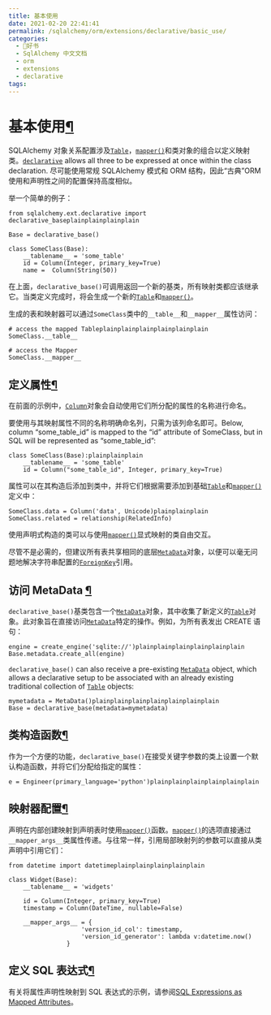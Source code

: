 ```yaml
---
title: 基本使用
date: 2021-02-20 22:41:41
permalink: /sqlalchemy/orm/extensions/declarative/basic_use/
categories:
  - 📖好书
  - SqlAlchemy 中文文档
  - orm
  - extensions
  - declarative
tags:
---
```

基本使用[¶](#basic-use "Permalink to this headline")
====================================================

SQLAlchemy 对象关系配置涉及[`Table`](core_metadata.html#sqlalchemy.schema.Table "sqlalchemy.schema.Table")，[`mapper()`](mapping_api.html#sqlalchemy.orm.mapper "sqlalchemy.orm.mapper")和类对象的组合以定义映射类。[`declarative`](api.html#module-sqlalchemy.ext.declarative "sqlalchemy.ext.declarative")
allows all three to be expressed at once within the class declaration.
尽可能使用常规 SQLAlchemy 模式和 ORM 结构，因此“古典”ORM 使用和声明性之间的配置保持高度相似。

举一个简单的例子：

    from sqlalchemy.ext.declarative import declarative_baseplainplainplainplain

    Base = declarative_base()

    class SomeClass(Base):
        __tablename__ = 'some_table'
        id = Column(Integer, primary_key=True)
        name =  Column(String(50))

在上面，`declarative_base()`可调用返回一个新的基类，所有映射类都应该继承它。当类定义完成时，将会生成一个新的[`Table`](core_metadata.html#sqlalchemy.schema.Table "sqlalchemy.schema.Table")和[`mapper()`](mapping_api.html#sqlalchemy.orm.mapper "sqlalchemy.orm.mapper")。

生成的表和映射器可以通过`SomeClass`类中的`__table__`和`__mapper__`属性访问：

    # access the mapped Tableplainplainplainplainplainplain
    SomeClass.__table__

    # access the Mapper
    SomeClass.__mapper__

定义属性[¶](#defining-attributes "Permalink to this headline")
--------------------------------------------------------------

在前面的示例中，[`Column`](core_metadata.html#sqlalchemy.schema.Column "sqlalchemy.schema.Column")对象会自动使用它们所分配的属性的名称进行命名。

要使用与其映射属性不同的名称明确命名列，只需为该列命名即可。Below,
column “some\_table\_id” is mapped to the “id” attribute of SomeClass,
but in SQL will be represented as “some\_table\_id”:

    class SomeClass(Base):plainplainplain
        __tablename__ = 'some_table'
        id = Column("some_table_id", Integer, primary_key=True)

属性可以在其构造后添加到类中，并将它们根据需要添加到基础[`Table`](core_metadata.html#sqlalchemy.schema.Table "sqlalchemy.schema.Table")和[`mapper()`](mapping_api.html#sqlalchemy.orm.mapper "sqlalchemy.orm.mapper")定义中：

    SomeClass.data = Column('data', Unicode)plainplainplain
    SomeClass.related = relationship(RelatedInfo)

使用声明式构造的类可以与使用[`mapper()`](mapping_api.html#sqlalchemy.orm.mapper "sqlalchemy.orm.mapper")显式映射的类自由交互。

尽管不是必需的，但建议所有表共享相同的底层[`MetaData`](core_metadata.html#sqlalchemy.schema.MetaData "sqlalchemy.schema.MetaData")对象，以便可以毫无问题地解决字符串配置的[`ForeignKey`](core_constraints.html#sqlalchemy.schema.ForeignKey "sqlalchemy.schema.ForeignKey")引用。

访问 MetaData [¶](#accessing-the-metadata "Permalink to this headline")
----------------------------------------------------------------------

`declarative_base()`基类包含一个[`MetaData`](core_metadata.html#sqlalchemy.schema.MetaData "sqlalchemy.schema.MetaData")对象，其中收集了新定义的[`Table`](core_metadata.html#sqlalchemy.schema.Table "sqlalchemy.schema.Table")对象。此对象旨在直接访问[`MetaData`](core_metadata.html#sqlalchemy.schema.MetaData "sqlalchemy.schema.MetaData")特定的操作。例如，为所有表发出 CREATE 语句：

    engine = create_engine('sqlite://')plainplainplainplainplainplain
    Base.metadata.create_all(engine)

`declarative_base()` can also
receive a pre-existing [`MetaData`](core_metadata.html#sqlalchemy.schema.MetaData "sqlalchemy.schema.MetaData")
object, which allows a declarative setup to be associated with an
already existing traditional collection of [`Table`](core_metadata.html#sqlalchemy.schema.Table "sqlalchemy.schema.Table")
objects:

    mymetadata = MetaData()plainplainplainplainplainplainplain
    Base = declarative_base(metadata=mymetadata)

类构造函数[¶](#class-constructor "Permalink to this headline")
--------------------------------------------------------------

作为一个方便的功能，`declarative_base()`在接受关键字参数的类上设置一个默认构造函数，并将它们分配给指定的属性：

    e = Engineer(primary_language='python')plainplainplainplainplainplain

映射器配置[¶](#mapper-configuration "Permalink to this headline")
-----------------------------------------------------------------

声明在内部创建映射到声明表时使用[`mapper()`](mapping_api.html#sqlalchemy.orm.mapper "sqlalchemy.orm.mapper")函数。[`mapper()`](mapping_api.html#sqlalchemy.orm.mapper "sqlalchemy.orm.mapper")的选项直接通过`__mapper_args__`类属性传递。与往常一样，引用局部映射列的参数可以直接从类声明中引用它们：

    from datetime import datetimeplainplainplainplainplain

    class Widget(Base):
        __tablename__ = 'widgets'

        id = Column(Integer, primary_key=True)
        timestamp = Column(DateTime, nullable=False)

        __mapper_args__ = {
                        'version_id_col': timestamp,
                        'version_id_generator': lambda v:datetime.now()
                    }

定义 SQL 表达式[¶](#defining-sql-expressions "Permalink to this headline")
------------------------------------------------------------------------

有关将属性声明性映射到 SQL 表达式的示例，请参阅[SQL Expressions as Mapped
Attributes](mapped_sql_expr.html#mapper-sql-expressions)。
